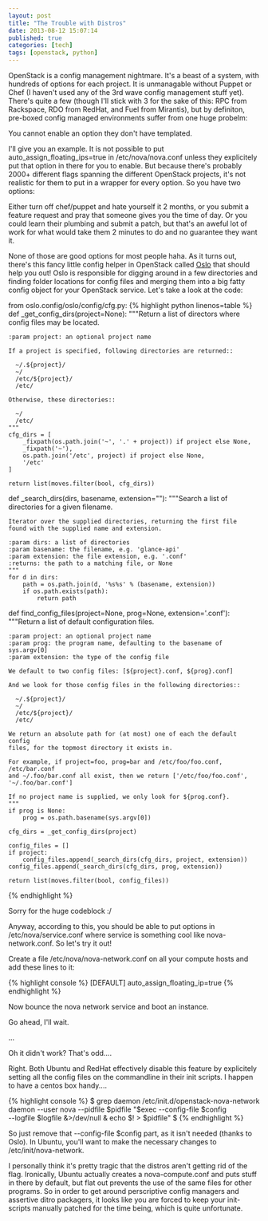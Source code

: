 ```yaml
---
layout: post
title: "The Trouble with Distros"
date: 2013-08-12 15:07:14
published: true
categories: [tech]
tags: [openstack, python]
---
```


OpenStack is a config management nightmare. It's a beast of a system, with hundreds of options for each project. It is unmanagable without Puppet or Chef (I haven't used any of the 3rd wave config management stuff yet). There's quite a few (though I'll stick with 3 for the sake of this: RPC from Rackspace, RDO from RedHat, and Fuel from Mirantis), but by definiton, pre-boxed config managed environments suffer from one huge probelm:

You cannot enable an option they don't have templated.

I'll give you an example. It is not possible to put auto_assign_floating_ips=true in /etc/nova/nova.conf unless they explicitely put that option in there for you to enable. But because there's probably 2000+ different flags spanning the different OpenStack projects, it's not realistic for them to put in a wrapper for every option. So you have two options:

Either turn off chef/puppet and hate yourself it 2 months, or you submit a feature request and pray that someone gives you the time of day. Or you could learn their plumbing and submit a patch, but that's an aweful lot of work for what would take them 2 minutes to do and no guarantee they want it.

None of those are good options for most people haha. As it turns out, there's this fancy little config helper in OpenStack called [Oslo][oslo] that should help you out! Oslo is responsible for digging around in a few directories and finding folder locations for config files and merging them into a big fatty config object for your OpenStack service. Let's take a look at the code:

from oslo.config/oslo/config/cfg.py:
{% highlight python linenos=table %}
def _get_config_dirs(project=None):
    """Return a list of directors where config files may be located.

    :param project: an optional project name

    If a project is specified, following directories are returned::

      ~/.${project}/
      ~/
      /etc/${project}/
      /etc/

    Otherwise, these directories::

      ~/
      /etc/
    """
    cfg_dirs = [
        _fixpath(os.path.join('~', '.' + project)) if project else None,
        _fixpath('~'),
        os.path.join('/etc', project) if project else None,
        '/etc'
    ]

    return list(moves.filter(bool, cfg_dirs))


def _search_dirs(dirs, basename, extension=""):
    """Search a list of directories for a given filename.

    Iterator over the supplied directories, returning the first file
    found with the supplied name and extension.

    :param dirs: a list of directories
    :param basename: the filename, e.g. 'glance-api'
    :param extension: the file extension, e.g. '.conf'
    :returns: the path to a matching file, or None
    """
    for d in dirs:
        path = os.path.join(d, '%s%s' % (basename, extension))
        if os.path.exists(path):
            return path


def find_config_files(project=None, prog=None, extension='.conf'):
    """Return a list of default configuration files.

    :param project: an optional project name
    :param prog: the program name, defaulting to the basename of sys.argv[0]
    :param extension: the type of the config file

    We default to two config files: [${project}.conf, ${prog}.conf]

    And we look for those config files in the following directories::

      ~/.${project}/
      ~/
      /etc/${project}/
      /etc/

    We return an absolute path for (at most) one of each the default config
    files, for the topmost directory it exists in.

    For example, if project=foo, prog=bar and /etc/foo/foo.conf, /etc/bar.conf
    and ~/.foo/bar.conf all exist, then we return ['/etc/foo/foo.conf',
    '~/.foo/bar.conf']

    If no project name is supplied, we only look for ${prog.conf}.
    """
    if prog is None:
        prog = os.path.basename(sys.argv[0])

    cfg_dirs = _get_config_dirs(project)

    config_files = []
    if project:
        config_files.append(_search_dirs(cfg_dirs, project, extension))
    config_files.append(_search_dirs(cfg_dirs, prog, extension))

    return list(moves.filter(bool, config_files))
{% endhighlight %}

Sorry for the huge codeblock :/ 

Anyway, according to this, you should be able to put options in /etc/nova/service.conf where service is something cool like nova-network.conf. So let's try it out!

Create a file /etc/nova/nova-network.conf on all your compute hosts and add these lines to it:

{% highlight console %}
[DEFAULT]
auto_assign_floating_ip=true
{% endhighlight %}

Now bounce the nova network service and boot an instance.

Go ahead, I'll wait.

...

Oh it didn't work? That's odd....

Right. Both Ubuntu and RedHat effectively disable this feature by explicitely setting all the config files on the commandline in their init scripts. I happen to have a centos box handy....

{% highlight console %}
$ grep daemon /etc/init.d/openstack-nova-network
    daemon --user nova --pidfile $pidfile "$exec --config-file $config \
    --logfile $logfile &>/dev/null & echo \$! > $pidfile"
$
{% endhighlight %}

So just remove that --config-file $config part, as it isn't needed (thanks to Oslo). In Ubuntu, you'll want to make the necessary changes to /etc/init/nova-network. 

I personally think it's pretty tragic that the distros aren't getting rid of the flag. Ironically, Ubuntu actually creates a nova-compute.conf and puts stuff in there by default, but flat out prevents the use of the same files for other programs. So in order to get around perscriptive config managers and assertive ditro packagers, it looks like you are forced to keep your init-scripts manually patched for the time being, which is quite unfortunate. 



[oslo]: https://wiki.openstack.org/wiki/Oslo
